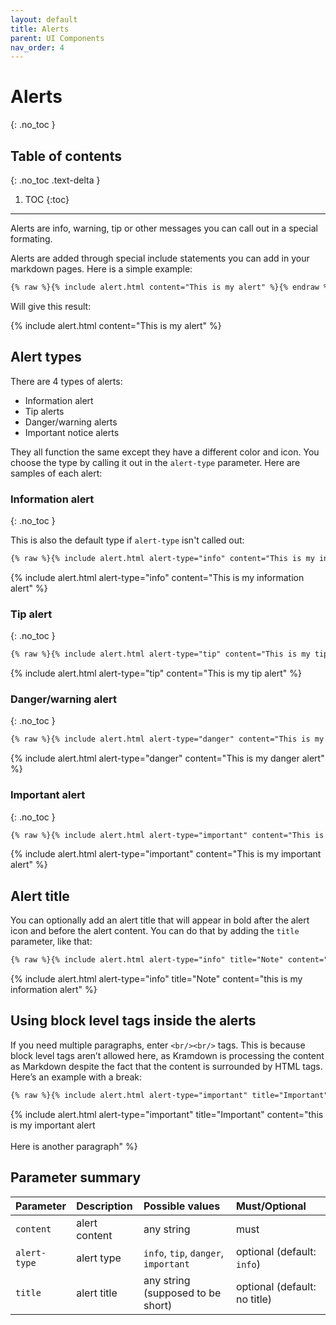 ```yaml
---
layout: default
title: Alerts
parent: UI Components
nav_order: 4
---
```


# Alerts
{: .no_toc }

## Table of contents
{: .no_toc .text-delta }

1. TOC
{:toc}

---

Alerts are info, warning, tip or other messages you can call out in a special formating.

Alerts are added through special include statements you can add in your markdown pages. Here is a simple example:

```html
{% raw %}{% include alert.html content="This is my alert" %}{% endraw %}
```

Will give this result:

{% include alert.html content="This is my alert" %}

## Alert types

There are 4 types of alerts:

- Information alert
- Tip alerts
- Danger/warning alerts
- Important notice alerts

They all function the same except they have a different color and icon. You choose the type by calling it out in the `alert-type` parameter. Here are samples of each alert:

### Information alert 
{: .no_toc }

This is also the default type if `alert-type` isn't called out:

```html
{% raw %}{% include alert.html alert-type="info" content="This is my information alert" %}{% endraw %}
```

{% include alert.html alert-type="info" content="This is my information alert" %}

### Tip alert
{: .no_toc }

```html
{% raw %}{% include alert.html alert-type="tip" content="This is my tip alert" %}{% endraw %}
```

{% include alert.html alert-type="tip" content="This is my tip alert" %}

### Danger/warning alert
{: .no_toc }

```html
{% raw %}{% include alert.html alert-type="danger" content="This is my danger alert" %}{% endraw %}
```

{% include alert.html alert-type="danger" content="This is my danger alert" %}

### Important alert
{: .no_toc }

```html
{% raw %}{% include alert.html alert-type="important" content="This is my important alert" %}{% endraw %}
```

{% include alert.html alert-type="important" content="This is my important alert" %}

## Alert title

You can optionally add an alert title that will appear in bold after the alert icon and before the alert content. You can do that by adding the `title` parameter, like that:

```html
{% raw %}{% include alert.html alert-type="info" title="Note" content="this is my information alert" %}{% endraw %}
```

{% include alert.html alert-type="info" title="Note" content="this is my information alert" %}

## Using block level tags inside the alerts

If you need multiple paragraphs, enter `<br/><br/>` tags. This is because block level tags aren’t allowed here, as Kramdown is processing the content as Markdown despite the fact that the content is surrounded by HTML tags. Here’s an example with a break:

```html
{% raw %}{% include alert.html alert-type="important" title="Important" content="this is my important alert<br/><br/>Here is another paragraph" %}{% endraw %}
```

{% include alert.html alert-type="important" title="Important" content="this is my important alert<br/><br/>Here is another paragraph" %}

## Parameter summary

| Parameter    | Description       | Possible values                     | Must/Optional                |
|:-------------|:------------------|:------------------------------------|:-----------------------------|
| `content`    | alert content     | any string                          | must                         |
| `alert-type` | alert type        | `info`, `tip`, `danger`, `important`| optional (default: `info`)   |
| `title`      | alert title       | any string (supposed to be short)   | optional (default: no title) |